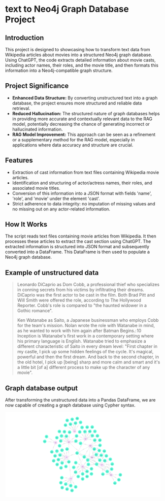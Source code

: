 # text to Neo4j Graph Database Project

## Introduction
This project is designed to showcasing how to transform text data from Wikipedia articles about movies into a structured Neo4j graph database. Using ChatGPT, the code extracts detailed information about movie casts, including actor names, their roles, and the movie title, and then formats this information into a Neo4j-compatible graph structure.

## Project Significance

-   **Enhanced Data Structure:** By converting unstructured text into a graph database, the project ensures more structured and reliable data retrieval.
-   **Reduced Hallucination:** The structured nature of graph databases helps in providing more accurate and contextually relevant data to the RAG model, potentially decreasing the chance of generating incorrect or hallucinated information.
-   **RAG Model Improvement:** This approach can be seen as a refinement or a supplementary method for the RAG model, especially in applications where data accuracy and structure are crucial.

## Features
-   Extraction of cast information from text files containing Wikipedia movie articles.
-   Identification and structuring of actor/actress names, their roles, and associated movie titles.
-   Conversion of this information into a JSON format with fields 'name', 'role', and 'movie' under the element 'cast'.
-   Strict adherence to data integrity: no imputation of missing values and no missing out on any actor-related information.

## How It Works
The script reads text files containing movie articles from Wikipedia. It then processes these articles to extract the cast section using ChatGPT. The extracted information is structured into JSON format and subsequently converted into a DataFrame. This DataFrame is then used to populate a Neo4j graph database.

## Example of unstructured data

> Leonardo DiCaprio as Dom Cobb, a professional thief who specializes in
> conning secrets from his victims by infiltrating their dreams.
> DiCaprio was the first actor to be cast in the film. Both Brad Pitt
> and Will Smith were offered the role, according to The Hollywood
> Reporter. Cobb's role is compared to "the haunted widower in a Gothic
> romance".
> 
> Ken Watanabe as Saito, a Japanese businessman who employs Cobb for the
> team's mission. Nolan wrote the role with Watanabe in mind, as he
> wanted to work with him again after Batman Begins.: 10  Inception is
> Watanabe's first work in a contemporary setting where his primary
> language is English. Watanabe tried to emphasize a different
> characteristic of Saito in every dream level: "First chapter in my
> castle, I pick up some hidden feelings of the cycle. It's magical,
> powerful and then the first dream. And back to the second chapter, in
> the old hotel, I pick up [being] sharp and more calm and smart and
> it's a little bit [of a] different process to make up the character of
> any movie".


## Graph database output

After transforming the unstructured data into a Pandas DataFrame, we are now capable of creating a graph database using Cypher syntax.

![](https://github.com/PetePhuaphan/text-to-neo4j-graph/blob/main/visualisation.png)
